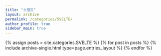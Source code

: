 ```yaml
---
title: "스벨트"
layout: archive
permalink: /categories/SVELTE/
author_profile: true
sidebar_main: true
---
```


{% assign posts = site.categories.SVELTE %}
{% for post in posts %}
{% include archive-single.html type=page.entries_layout %}
{% endfor %}
